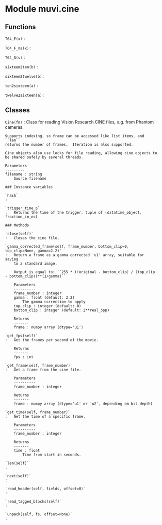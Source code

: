 Module muvi.cine
================

Functions
---------

    
`T64_F(x)`
:   

    
`T64_F_ms(x)`
:   

    
`T64_S(s)`
:   

    
`sixteen2ten(b)`
:   

    
`sixteen2twelve(b)`
:   

    
`ten2sixteen(a)`
:   

    
`twelve2sixteen(a)`
:   

Classes
-------

`Cine(fn)`
:   Class for reading Vision Research CINE files, e.g. from Phantom cameras.
    
    Supports indexing, so frame can be accessed like list items, and ``len``
    returns the number of frames.  Iteration is also supported.
    
    Cine objects also use locks for file reading, allowing cine objects to
    be shared safely by several threads.
    
    Parameters
    ---------
    filename : string
        Source filename

    ### Instance variables

    `hash`
    :

    `trigger_time_p`
    :   Returns the time of the trigger, tuple of (datatime_object, fraction_in_ns)

    ### Methods

    `close(self)`
    :   Closes the cine file.

    `gamma_corrected_frame(self, frame_number, bottom_clip=0, top_clip=None, gamma=2.2)`
    :   Return a frame as a gamma corrected 'u1' array, suitable for saving
        to a standard image.
        
        Output is equal to: ``255 * ((original - bottom_clip) / (top_clip - bottom_clip))**(1/gamma)``
        
        Parameters
        ----------
        frame_number : integer
        gamma : float (default: 2.2)
            The gamma correction to apply
        top_clip : integer (default: 0)
        bottom_clip : integer (default: 2**real_bpp)
        
        Returns
        -------
        frame : numpy array (dtype='u1')

    `get_fps(self)`
    :   Get the frames per second of the movie.
        
        Returns
        -------
        fps : int

    `get_frame(self, frame_number)`
    :   Get a frame from the cine file.
        
        Parameters
        ----------
        frame_number : integer
        
        Returns
        -------
        frame : numpy array (dtype='u1' or 'u2', depending on bit depth)

    `get_time(self, frame_number)`
    :   Get the time of a specific frame.
        
        Parameters
        ----------
        frame_number : integer
        
        Returns
        -------
        time : float
            Time from start in seconds.

    `len(self)`
    :

    `next(self)`
    :

    `read_header(self, fields, offset=0)`
    :

    `read_tagged_blocks(self)`
    :

    `unpack(self, fs, offset=None)`
    :